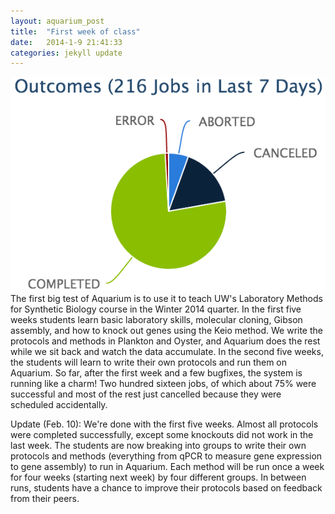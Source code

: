 ```yaml
---
layout: aquarium_post
title:  "First week of class"
date:   2014-1-9 21:41:33
categories: jekyll update
---
```


<img src='/images/pie.png' class='image'></img> The first big test of
Aquarium is to use it to teach UW's Laboratory Methods for Synthetic
Biology course in the Winter 2014 quarter. In the first five weeks
students learn basic laboratory skills, molecular cloning, Gibson
assembly, and how to knock out genes using the Keio method. We write
the protocols and methods in Plankton and Oyster, and Aquarium does
the rest while we sit back and watch the data accumulate. In the
second five weeks, the students will learn to write their own
protocols and run them on Aquarium. So far, after the first week and a
few bugfixes, the system is running like a charm! Two hundred sixteen
jobs, of which about 75% were successful and most of the rest just
cancelled because they were scheduled accidentally. 

Update (Feb. 10): We're done with the first five weeks. Almost all
protocols were completed successfully, except some knockouts did not
work in the last week. The students are now breaking into groups to
write their own protocols and methods (everything from qPCR to measure
gene expression to gene assembly) to run in Aquarium. Each method will
be run once a week for four weeks (starting next week) by four
different groups. In between runs, students have a chance to improve
their protocols based on feedback from their peers.
